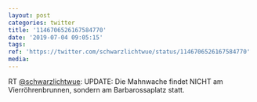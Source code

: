 ```yaml
---
layout: post
categories: twitter
title: '1146706526167584770'
date: '2019-07-04 09:05:15'
tags: 
ref: 'https://twitter.com/schwarzlichtwue/status/1146706526167584770'
media:
---
```

RT [@schwarzlichtwue](https://twitter.com/schwarzlichtwue): UPDATE: Die Mahnwache findet NICHT am Vierröhrenbrunnen, sondern am Barbarossaplatz statt. 